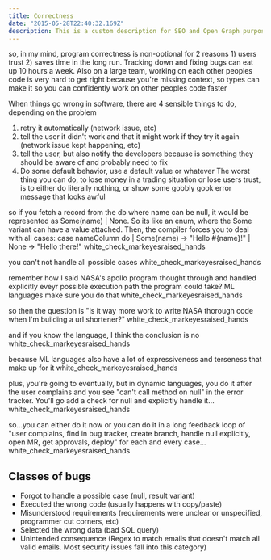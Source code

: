 ```yaml
---
title: Correctness
date: "2015-05-28T22:40:32.169Z"
description: This is a custom description for SEO and Open Graph purposes, rather than the default generated excerpt. Simply add a description field to the frontmatter.
---
```


so, in my mind, program correctness is non-optional for 2 reasons 1) users trust 2) saves time in the
long run. Tracking down and fixing bugs can eat up 10 hours a week. Also on a large team, working
on each other peoples code is very hard to get right because you're missing context, so types can
make it so you can confidently work on other peoples code faster

When things go wrong in software, there are 4 sensible things to do, depending on the problem
1. retry it automatically (network issue, etc)
2. tell the user it didn't work and that it might work if they try it again (network issue kept happening, etc)
3. tell the user, but also notify the developers because is something they should be aware of and probably need to fix
4. Do some default behavior, use a default value or whatever
The worst thing you can do, to lose money in a trading situation or lose users trust, is to either do literally nothing, or show some gobbly gook error message that looks awful

so if you fetch a record from the db where name can be null, it would be represented as Some(name) | None. So its like an enum, where the Some variant can have a value attached. Then, the compiler forces you to deal with all cases:
case nameColumn do
| Some(name) -> "Hello #{name}!"
| None -> "Hello there!"
white_check_markeyesraised_hands

you can't not handle all possible cases
white_check_markeyesraised_hands

remember how I said NASA's apollo program thought through and handled explicitly eveyr possible execution path the program could take? ML languages make sure you do that
white_check_markeyesraised_hands

so then the question is "is it way more work to write NASA thorough code when I'm building a url shortener?"
white_check_markeyesraised_hands

and if you know the language, I think the conclusion is no
white_check_markeyesraised_hands

because ML languages also have a lot of expressiveness and terseness that make up for it
white_check_markeyesraised_hands

plus, you're going to eventually, but in dynamic languages, you do it after the user complains and you see "can't call method on null" in the error tracker. You'll go add a check for null and explicitly handle it…
white_check_markeyesraised_hands

so…you can either do it now or you can do it in a long feedback loop of "user complains, find in bug tracker, create branch, handle null explicitly, open MR, get approvals, deploy" for each and every case…
white_check_markeyesraised_hands

## Classes of bugs

- Forgot to handle a possible case (null, result variant)
- Executed the wrong code (usually happens with copy/paste)
- Misunderstood requirements (requirements were unclear or unspecified, programmer cut corners, etc)
- Selected the wrong data (bad SQL query)
- Unintended consequence (Regex to match emails that doesn't match all valid emails. Most security issues fall into this category)